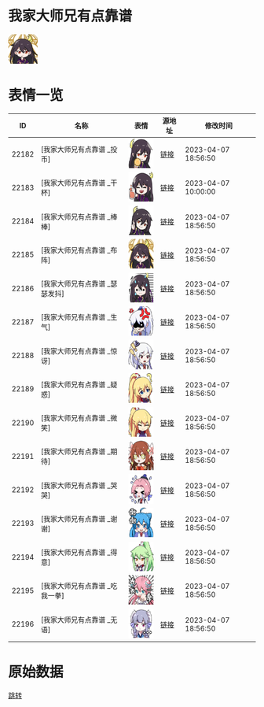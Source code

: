 # 我家大师兄有点靠谱 

<img src="./cover.png" height="60" alt="cover" />

# 表情一览

|ID|名称|表情|源地址|修改时间|
|----|----|----|----|----|
|22182|[我家大师兄有点靠谱 _投币]|<img src="./pic/022182_%5B我家大师兄有点靠谱 _投币%5D.png" height="60" alt="投币"/>|[链接](https://i0.hdslb.com/bfs/garb/d9a57521c15a1c97c199f6ac2b69006a252ebdb9.png)|2023-04-07 18:56:50|
|22183|[我家大师兄有点靠谱 _干杯]|<img src="./pic/022183_%5B我家大师兄有点靠谱 _干杯%5D.png" height="60" alt="干杯"/>|[链接](https://i0.hdslb.com/bfs/garb/db64081e7bd103f9f1400dcabb0f06725d63aff3.png)|2023-04-07 10:00:00|
|22184|[我家大师兄有点靠谱 _棒棒]|<img src="./pic/022184_%5B我家大师兄有点靠谱 _棒棒%5D.png" height="60" alt="棒棒"/>|[链接](https://i0.hdslb.com/bfs/garb/c841cef43039b7d1dde75f0fed835eb8037d044a.png)|2023-04-07 18:56:50|
|22185|[我家大师兄有点靠谱 _布阵]|<img src="./pic/022185_%5B我家大师兄有点靠谱 _布阵%5D.png" height="60" alt="布阵"/>|[链接](https://i0.hdslb.com/bfs/garb/25dd2874165f35ce1b3b6bc5ac09e521cf37feb3.png)|2023-04-07 18:56:50|
|22186|[我家大师兄有点靠谱 _瑟瑟发抖]|<img src="./pic/022186_%5B我家大师兄有点靠谱 _瑟瑟发抖%5D.png" height="60" alt="瑟瑟发抖"/>|[链接](https://i0.hdslb.com/bfs/garb/ea9a504c55c182cbaece5dcfe4cc2ed4cf9b95de.png)|2023-04-07 18:56:50|
|22187|[我家大师兄有点靠谱 _生气]|<img src="./pic/022187_%5B我家大师兄有点靠谱 _生气%5D.png" height="60" alt="生气"/>|[链接](https://i0.hdslb.com/bfs/garb/664f43b1cae891d62d2fc360947d3d0fba76fa7e.png)|2023-04-07 18:56:50|
|22188|[我家大师兄有点靠谱 _惊讶]|<img src="./pic/022188_%5B我家大师兄有点靠谱 _惊讶%5D.png" height="60" alt="惊讶"/>|[链接](https://i0.hdslb.com/bfs/garb/a0db918242a4904daf21e185403638d3cd6ac814.png)|2023-04-07 18:56:50|
|22189|[我家大师兄有点靠谱 _疑惑]|<img src="./pic/022189_%5B我家大师兄有点靠谱 _疑惑%5D.png" height="60" alt="疑惑"/>|[链接](https://i0.hdslb.com/bfs/garb/6572207b650ac416a6c3c659c11aaa789def9266.png)|2023-04-07 18:56:50|
|22190|[我家大师兄有点靠谱 _微笑]|<img src="./pic/022190_%5B我家大师兄有点靠谱 _微笑%5D.png" height="60" alt="微笑"/>|[链接](https://i0.hdslb.com/bfs/garb/b261d6358103b196e1bc4489190d3f52a457c90d.png)|2023-04-07 18:56:50|
|22191|[我家大师兄有点靠谱 _期待]|<img src="./pic/022191_%5B我家大师兄有点靠谱 _期待%5D.png" height="60" alt="期待"/>|[链接](https://i0.hdslb.com/bfs/garb/cacf6570dd340456fecda4dd66376bdf6411d99a.png)|2023-04-07 18:56:50|
|22192|[我家大师兄有点靠谱 _哭哭]|<img src="./pic/022192_%5B我家大师兄有点靠谱 _哭哭%5D.png" height="60" alt="哭哭"/>|[链接](https://i0.hdslb.com/bfs/garb/6e3be91b2e7cb7f0a8d5d1a7b6c3685fe2d10cc8.png)|2023-04-07 18:56:50|
|22193|[我家大师兄有点靠谱 _谢谢]|<img src="./pic/022193_%5B我家大师兄有点靠谱 _谢谢%5D.png" height="60" alt="谢谢"/>|[链接](https://i0.hdslb.com/bfs/garb/95451571554b5747794b6983cb78fd94d4d60cb0.png)|2023-04-07 18:56:50|
|22194|[我家大师兄有点靠谱 _得意]|<img src="./pic/022194_%5B我家大师兄有点靠谱 _得意%5D.png" height="60" alt="得意"/>|[链接](https://i0.hdslb.com/bfs/garb/d1685ea6c6fba3731473cc4164deeea2f7fd8778.png)|2023-04-07 18:56:50|
|22195|[我家大师兄有点靠谱 _吃我一拳]|<img src="./pic/022195_%5B我家大师兄有点靠谱 _吃我一拳%5D.png" height="60" alt="吃我一拳"/>|[链接](https://i0.hdslb.com/bfs/garb/85b6eab5e62ca68c9fb3bbdc8e2b70454affd49d.png)|2023-04-07 18:56:50|
|22196|[我家大师兄有点靠谱 _无语]|<img src="./pic/022196_%5B我家大师兄有点靠谱 _无语%5D.png" height="60" alt="无语"/>|[链接](https://i0.hdslb.com/bfs/garb/7283ca71f26510e222c148529c87a58e0cb3abec.png)|2023-04-07 18:56:50|

# 原始数据

[跳转](./raw.json)

